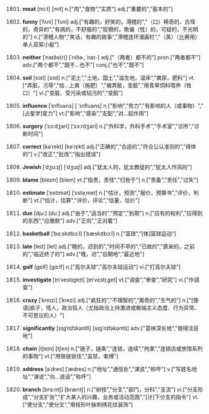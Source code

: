 1801. **meat**
[mi:t]  [mit]
n.["肉","食物","实质"]  adj.["重要的","基本的"]  

1802. **funny**
[ˈfʌni]  [ˈfʌni]
adj.["有趣的，好笑的，滑稽的","（口）稀奇的，古怪的，奇异的","有病的，不舒服的","狡猾的，欺骗（性）的，可疑的，不光明的"]  n.["滑稽人物","笑话，有趣的故事","滑稽连环漫画栏","（英）（比赛用）单人双桨小艇"]  

1803. **neither**
[ˈnaɪðə(r)]  [ˈniðɚ, ˈnaɪ-]
adj.["（两者）都不的"]  pron.["两者都不"]  adv.["两个都不","既不…也不"]  conj.["也不","既不"]  

1804. **soil**
[sɔɪl]  [sɔɪl]
n.["泥土","土地，国土","滋生地，温床","粪尿，肥料"]  vt.["弄脏，污辱","给…上粪（施肥）","被弄脏，变脏","用青草饲料喂养（牲口）"]  vi.["变脏、受污染或玷污的","变脏"]  

1805. **influence**
[ˈɪnfluəns]  [ ˈɪnfluəns]
n.["影响","势力","有影响的人（或事物）","[占星学]星力"]  vt.["影响","感染","支配","对…起作用"]  

1806. **surgery**
[ˈsɜ:dʒəri]  [ˈsɜ:rdʒəri]
n.["外科学，外科手术","手术室","诊所","诊断时间"]  

1807. **correct**
[kəˈrekt]  [kəˈrɛkt]
adj.["正确的","合适的","符合公认准则的","得体的"]  v.["改正","批改","指出错误"]  

1808. **Jewish**
[ˈdʒu:ɪʃ]  [ˈdʒuɪʃ]
adj.["犹太人的，犹太教徒的","犹太人作风的"]  

1809. **blame**
[bleɪm]  [blem]
vt.["指责，责怪","归咎于"]  n.["责备","责任","过失"]  

1810. **estimate**
[ˈestɪmət]  [ˈɛstəˌmet]
n.["估计，预测","报价，预算书","评价，判断"]  vt.["估计，估算","评价，评论","估量，估价"]  

1811. **due**
[dju:]  [du:]
adj.["由于","适当的","预定","到期"]  n.["应有的权利","应得到的东西","应缴款"]  adv.["正向","正对着"]  

1812. **basketball**
[ˈbɑ:skɪtbɔ:l]  [ˈbæskɪtbɔ:l]
n.["篮球","[体]篮球运动"]  

1813. **late**
[leɪt]  [let]
adj.["晚的，迟到的","时间不早的","已故的","原来的，之前的","临近终了的"]  adv.["晚，迟","后期地","最近地"]  

1814. **golf**
[gɒlf]  [gɑ:lf]
n.["高尔夫球","高尔夫球运动"]  vi.["打高尔夫球"]  

1815. **investigate**
[ɪnˈvestɪgeɪt]  [ɪnˈvɛstɪˌɡet]
vt.["调查","审查","研究"]  vi.["作调查"]  

1816. **crazy**
[ˈkreɪzi]  [ˈkrezi]
adj.["疯狂的","不理智的","离奇的","生气的"]  n.["[俚语]疯子，怪人，政治狂人（尤指政治上持激进或极端主义态度、行为异常、不可思议的人）"]  

1817. **significantly**
[sɪgˈnɪfɪkəntli]  [sɪɡˈnɪfəkəntlɪ]
adv.["意味深长地","值得注目地"]  

1818. **chain**
[tʃeɪn]  [tʃen]
n.["链子，链条","连锁，连续","拘束","连锁店或旅馆系列的事物"]  vt.["用铁链锁住","监禁，束缚"]  

1819. **address**
[əˈdres]  [ˈædres]
n.["地址","通信处","演说","称呼"]  v.["写姓名地址","演说","向…说话","称呼"]  

1820. **branch**
[brɑ:ntʃ]  [bræntʃ]
n.["树枝","分支","部门，分科","支流"]  vi.["分支形成","分支扩张","扩大某人的兴趣，业务或活动范围","[计]下分支的指令"]  vt.["使分支","使分叉","用枝形叶脉刺绣花纹装饰"]  

